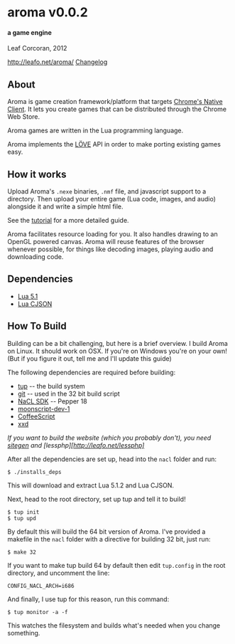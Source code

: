# aroma v0.0.2
#### a game engine
Leaf Corcoran, 2012

<http://leafo.net/aroma/>
[Changelog](http://leafo.net/aroma/feed.xml)

## About

Aroma is game creation framework/platform that targets [Chrome's Native
Client][1]. It lets you create games that can be distributed through the Chrome
Web Store.

Aroma games are written in the Lua programming language.

Aroma implements the [LÖVE][2] API in order to make porting existing games
easy.

## How it works

Upload Aroma's `.nexe` binaries, `.nmf` file, and javascript support to a
directory. Then upload your entire game (Lua code, images, and audio) alongside
it and write a simple html file.

See the [tutorial][3] for a more detailed guide.

Aroma facilitates resource loading for you. It also handles drawing to an
OpenGL powered canvas. Aroma will reuse features of the browser whenever
possible, for things like decoding images, playing audio and downloading code.

## Dependencies

* [Lua 5.1](http://lua.org)
* [Lua CJSON](http://www.kyne.com.au/~mark/software/lua-cjson.php)

## How To Build

Building can be a bit challenging, but here is a brief overview. I build Aroma
on Linux. It should work on OSX. If you're on Windows you're on your own! (But
if you figure it out, tell me and I'll update this guide)

The following dependencies are required before building:

 * [tup](http://gittup.org/tup/index.html) -- the build system
 * [git](http://git-scm.com) -- used in the 32 bit build script
 * [NaCL SDK](https://developers.google.com/native-client/sdk/download) -- Pepper 18
 * [moonscript-dev-1](http://moonscript.org/#source)
 * [CoffeeScript](http://coffeescript.org)
 * [xxd](http://linux.die.net/man/1/xxd)

*If you want to build the website (which you probably don't), you need
[sitegen](http://leafo.net/sitegen) and [lessphp][http://leafo.net/lessphp]*

After all the dependencies are set up, head into the `nacl` folder and run:

    $ ./installs_deps

This will download and extract Lua 5.1.2 and Lua CJSON.

Next, head to the root directory, set up tup and tell it to build!

    $ tup init
    $ tup upd

By default this will build the 64 bit version of Aroma. I've provided a
makefile in the `nacl` folder with a directive for building 32 bit, just run:

    $ make 32

If you want to make tup build 64 by default then edit `tup.config` in the root
directory, and uncomment the line:

    CONFIG_NACL_ARCH=i686

And finally, I use tup for this reason, run this command:

    $ tup monitor -a -f

This watches the filesystem and builds what's needed when you change something.

  [1]: https://developers.google.com/native-client/
  [2]: http://love2d.org
  [3]: http://leafo.net/aroma/tutorial.html

